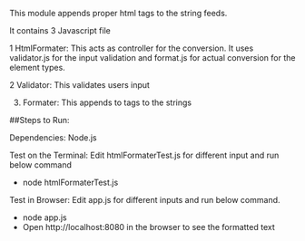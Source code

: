 This module appends proper html tags to the string feeds.

It contains 3 Javascript file

1 HtmlFormater: This acts as controller for the conversion. It uses validator.js for the input validation and format.js for actual conversion for the element types. 

2 Validator: This validates users input 

3. Formater: This appends to tags to the strings


##Steps to Run:

Dependencies: Node.js

Test on the Terminal: Edit htmlFormaterTest.js for different input and run below command
  * node htmlFormaterTest.js

Test in Browser: Edit app.js for different inputs and run below command.
  * node app.js
  * Open http://localhost:8080 in the browser to see the formatted text
